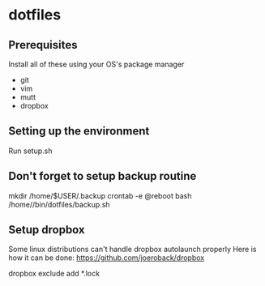 dotfiles
========

## Prerequisites
Install all of these using your OS's package manager

* git
* vim
* mutt
* dropbox

## Setting up the environment
Run setup.sh

## Don't forget to setup backup routine
mkdir /home/$USER/.backup
crontab -e
@reboot bash /home/<username>/bin/dotfiles/backup.sh

## Setup dropbox
Some linux distributions can't handle dropbox autolaunch properly
Here is how it can be done: https://github.com/joeroback/dropbox

dropbox exclude add *.lock
